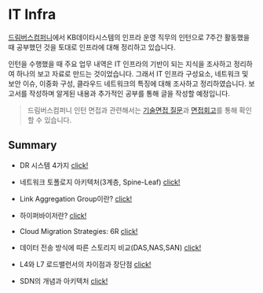 # IT Infra

[드림버스컴퍼니](https://comento.kr/career/dreamverse/kbds-1)에서 KB데이타시스템의 인프라 운영 직무의 인턴으로 7주간 활동했을 때 공부했던 것을 토대로 인프라에 대해 정리하고 있습니다.

인턴을 수행했을 때 주요 업무 내역은 IT 인프라의 기반이 되는 지식을 조사하고 정리하여 하나의 보고 자료로 만드는 것이었습니다. 그래서 IT 인프라 구성요소, 네트워크 및 보안 이슈, 이중화 구성, 클라우드 네트워크의 특징에 대해 조사하고 정리하였습니다. 보고서를 작성하며 알게된 내용과 추가적인 공부를 통해 글을 작성할 예정입니다.

> 드림버스컴퍼니 인턴 면접과 관련해서는 [기술면접 질문](https://github.com/Ohjiwoo-lab/TIL/blob/main/Non-category/dreamverse_company_interview.md)과 [면접회고](https://velog.io/@jiwoo_048/KBDS-dreamverse-company)를 통해 확인할 수 있습니다.

## Summary

- DR 시스템 4가지 [click!](https://github.com/Ohjiwoo-lab/TIL/blob/main/Infra/DR_System.md)

- 네트워크 토폴로지 아키텍처(3계층, Spine-Leaf) [click!](https://github.com/Ohjiwoo-lab/TIL/blob/main/Infra/Network_Architecture.md)

- Link Aggregation Group이란? [click!](https://github.com/Ohjiwoo-lab/TIL/blob/main/Infra/LACP.md)

- 하이퍼바이저란? [click!](https://github.com/Ohjiwoo-lab/TIL/blob/main/Infra/Hypervisor.md)

- Cloud Migration Strategies: 6R [click!](https://github.com/Ohjiwoo-lab/TIL/blob/main/Infra/Cloud_Migration_Strategies.md)

- 데이터 전송 방식에 따른 스토리지 비교(DAS,NAS,SAN) [click!](https://github.com/Ohjiwoo-lab/TIL/blob/main/Infra/Storage.md)

- L4와 L7 로드밸런서의 차이점과 장단점 [click!](https://github.com/Ohjiwoo-lab/TIL/blob/main/Infra/L4_vs_L7_Load_Balancer.md)

- SDN의 개념과 아키텍처 [click!](https://github.com/Ohjiwoo-lab/TIL/blob/main/Infra/Software_Define_Network.md)